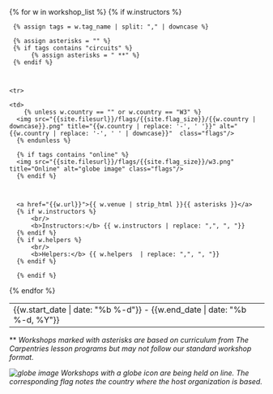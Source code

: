 <table class="table table-striped" style="width: 100%;">
{% for w in workshop_list  %}
      {% if w.instructors %}
     
     {% assign tags = w.tag_name | split: "," | downcase %}

     {% assign asterisks = "" %}
     {% if tags contains "circuits" %}
          {% assign asterisks = " **" %}
     {% endif %}



    <tr>

    <td>
        {% unless w.country == "" or w.country == "W3" %}
      <img src="{{site.filesurl}}/flags/{{site.flag_size}}/{{w.country | downcase}}.png" title="{{w.country | replace: '-', ' '}}" alt="{{w.country | replace: '-', ' ' | downcase}}"  class="flags"/>
      {% endunless %}

      {% if tags contains "online" %}
      <img src="{{site.filesurl}}/flags/{{site.flag_size}}/w3.png" title="Online" alt="globe image" class="flags"/>
      {% endif %}



      <a href="{{w.url}}">{{ w.venue | strip_html }}{{ asterisks }}</a>
      {% if w.instructors %}
          <br/>
          <b>Instructors:</b> {{ w.instructors | replace: ",", ", "}}
      {% endif %}
      {% if w.helpers %}
          <br/>
          <b>Helpers:</b> {{ w.helpers  | replace: ",", ", "}}
      {% endif %}
  </td>
  <td>
    {{w.start_date | date: "%b %-d"}} - {{w.end_date | date: "%b %-d, %Y"}}
  </td>
  </tr>

      {% endif %}
{% endfor %}
</table>

<p>** <i>Workshops marked with asterisks are based on curriculum from The Carpentries lesson programs but may not follow our standard workshop format.</i></p>
<p><i><img src="{{site.filesurl}}/flags/{{site.flag_size}}/w3.png" title="Online" alt="globe image" class="flags"/> Workshops with a globe icon are being held on line. The corresponding flag notes the country where the host organization is based.</i></p> 

